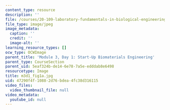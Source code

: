 ```yaml
---
content_type: resource
description: ''
file: /courses/20-109-laboratory-fundamentals-in-biological-engineering-spring-2010/47290f4f10882d76bdea4fc38d316115_m3d1_fig1a.jpg
file_type: image/jpeg
image_metadata:
  caption: ''
  credit: ''
  image-alt: ''
learning_resource_types: []
ocw_type: OCWImage
parent_title: 'Module 3, Day 1: Start-Up Biomaterials Engineering'
parent_type: CourseSection
parent_uid: 5eaf324b-de14-6e78-7a5e-edddab8e6498
resourcetype: Image
title: m3d1_fig1a.jpg
uid: 47290f4f-1088-2d76-bdea-4fc38d316115
video_files:
  video_thumbnail_file: null
video_metadata:
  youtube_id: null
---
```

